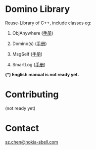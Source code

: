 # Domino Library
Reuse-Library of C++, include classes eg:

1. ObjAnywhere ([手册](https://mp.weixin.qq.com/s?__biz=Mzk0NzIzNzY0OQ==&mid=2247508838&idx=1&sn=eb306cff62c21a1770b130b0db39bccb&chksm=c37b0518f40c8c0e752f9377bf909d7c592252cedd9aab1e357b1f1e873e0b862d4ebc8e1664&token=853457497&lang=zh_CN#rd))

2. Domino(s) ([手册](http://mp.weixin.qq.com/s?__biz=Mzk0NzIzNzY0OQ==&mid=2247508390&idx=1&sn=afc5728f38c2fd5a63db14f1c0f61f86&chksm=c37b07d8f40c8eceeddba4e032e23c3749b47ee09eed733c841d4e314dfd66d2c77646a16f6b&scene=21#wechat_redirect))

3. MsgSelf ([手册](http://mp.weixin.qq.com/s?__biz=Mzk0NzIzNzY0OQ==&mid=2247508384&idx=1&sn=86e1614b56deab11ee2474de3ba352f4&chksm=c37b07def40c8ec8ee0617d919b94bfe30aaa2993757b4ef00eb37c2853cf5a3e9e19a701d39&scene=21#wechat_redirect))

4. SmartLog ([手册](http://mp.weixin.qq.com/s?__biz=Mzk0NzIzNzY0OQ==&mid=2247508416&idx=1&sn=f74d7dda6dc0c3c06f169b31a5f702a0&chksm=c37b07bef40c8ea85a040f396a210dedebc3eab6eb2347b40ee0e1ef6d3522a313752853ee92&scene=21#wechat_redirect))

**(*) English manual is not ready yet.**

# Contributing
(not ready yet)

# Contact
sz.chen@nokia-sbell.com

